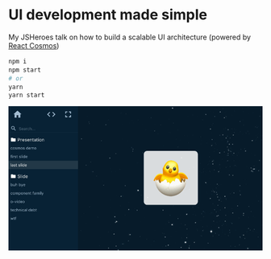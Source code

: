 # UI development made simple

My JSHeroes talk on how to build a scalable UI architecture (powered by [React Cosmos](https://github.com/react-cosmos/react-cosmos))


```bash
npm i
npm start
# or
yarn
yarn start
```

![Seriously](seriously.gif)
